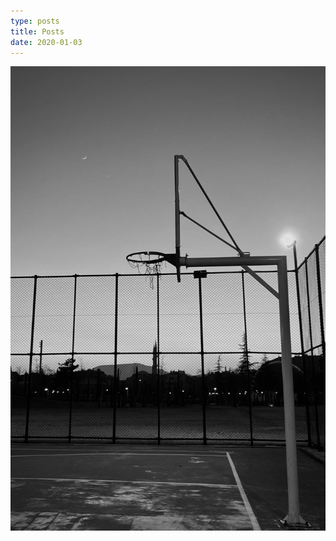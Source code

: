 ```yaml
---
type: posts
title: Posts
date: 2020-01-03
---
```


<img src="pages/posts/pota.jpg" alt="basketball white-black photo"/>

